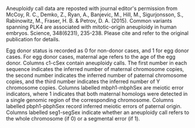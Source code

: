 Aneuploidy call data are reposted with journal editor's permission from McCoy, R. C., Demko, Z., Ryan, A., Banjevic, M., Hill, M., Sigurjonsson, S., Rabinowitz, M., Fraser, H. B. & Petrov, D. A. (2015). Common variants spanning PLK4 are associated with mitotic-origin aneuploidy in human embryos. Science, 348(6231), 235-238. Please cite and refer to the original publication for details.

Egg donor status is recorded as 0 for non-donor cases, and 1 for egg donor cases. For egg donor cases, maternal age refers to the age of the egg donor. Columns c1-cSex contain aneuploidy calls. The first number in each sequence indicates the inferred number of maternal chromosome copies, the second number indicates the inferred number of paternal chromosome copies, and the third number indicates the inferred number of Y chromosome copies. Columns labelled mbph1-mbphSex are meiotic error indicators, where 1 indicates that both maternal homologs were detected in a single genomic region of the corresponding chromosome. Columns labelled pbph1-pbphSex record inferred meiotic errors of paternal origin. Columns labelled seg1-segSex indicate whether an aneuploidy call refers to the whole chromosome (if 0) or a segmental error (if 1).
